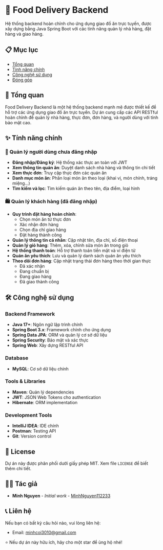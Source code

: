 # 🍕 Food Delivery Backend

Hệ thống backend hoàn chỉnh cho ứng dụng giao đồ ăn trực tuyến, được xây dựng bằng Java Spring Boot với các tính năng quản lý nhà hàng, đặt hàng và giao hàng.

## 📋 Mục lục

- [Tổng quan](#tổng-quan)
- [Tính năng chính](#tính-năng-chính)
- [Công nghệ sử dụng](#công-nghệ-sử-dụng)
- [Đóng góp](#đóng-góp)

## 🎯 Tổng quan

Food Delivery Backend là một hệ thống backend mạnh mẽ được thiết kế để hỗ trợ các ứng dụng giao đồ ăn trực tuyến. Dự án cung cấp các API RESTful hoàn chỉnh để quản lý nhà hàng, thực đơn, đơn hàng, và người dùng với tính bảo mật cao.

## ✨ Tính năng chính

### 👤 Quản lý người dùng chưa đăng nhập
- **Đăng nhập/Đăng ký**: Hệ thống xác thực an toàn với JWT
- **Xem thông tin quán ăn**: Duyệt danh sách nhà hàng và thông tin chi tiết
- **Xem thực đơn**: Truy cập thực đơn các quán ăn
- **Danh mục món ăn**: Phân loại món ăn theo loại (khai vị, món chính, tráng miệng...)
- **Tìm kiếm và lọc**: Tìm kiếm quán ăn theo tên, địa điểm, loại hình

### 🛍️ Quản lý khách hàng (đã đăng nhập)
- **Quy trình đặt hàng hoàn chỉnh**:
  - Chọn món ăn từ thực đơn
  - Xác nhận đơn hàng
  - Chọn địa chỉ giao hàng
  - Đặt hàng thành công
- **Quản lý thông tin cá nhân**: Cập nhật tên, địa chỉ, số điện thoại
- **Quản lý giỏ hàng**: Thêm, xóa, chỉnh sửa món ăn trong giỏ
- **Hệ thống thanh toán**: Hỗ trợ thanh toán tiền mặt và ví điện tử
- **Quán ăn yêu thích**: Lưu và quản lý danh sách quán ăn yêu thích
- **Theo dõi đơn hàng**: Cập nhật trạng thái đơn hàng theo thời gian thực
  - Đã xác nhận
  - Đang chuẩn bị
  - Đang giao hàng
  - Đã giao thành công

## 🛠️ Công nghệ sử dụng

### Backend Framework
- **Java 17+**: Ngôn ngữ lập trình chính
- **Spring Boot 3.x**: Framework chính cho ứng dụng
- **Spring Data JPA**: ORM và quản lý cơ sở dữ liệu
- **Spring Security**: Bảo mật và xác thực
- **Spring Web**: Xây dựng RESTful API

### Database
- **MySQL**: Cơ sở dữ liệu chính

### Tools & Libraries
- **Maven**: Quản lý dependencies
- **JWT**: JSON Web Tokens cho authentication
- **Hibernate**: ORM implementation

### Development Tools
- **IntelliJ IDEA**: IDE chính
- **Postman**: Testing API
- **Git**: Version control

## 📝 License

Dự án này được phân phối dưới giấy phép MIT. Xem file `LICENSE` để biết thêm chi tiết.

## 👨‍💻 Tác giả

- **Minh Nguyen** - *Initial work* - [MinhNguyen112233](https://github.com/MinhNguyen112233)

## 📞 Liên hệ

Nếu bạn có bất kỳ câu hỏi nào, vui lòng liên hệ:
- Email: minhcoi3010@gmail.com

⭐ Nếu dự án này hữu ích, hãy cho một star để ủng hộ nhé!
